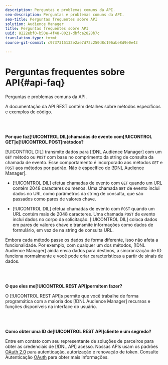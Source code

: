 ```yaml
---
description: Perguntas e problemas comuns da API.
seo-description: Perguntas e problemas comuns da API.
seo-title: Perguntas frequentes sobre API
solution: Audience Manager
title: Perguntas frequentes sobre API
uuid: 8222ebf0-b50e-4f48-8021-dbfca2828b7c
translation-type: tm+mt
source-git-commit: c9737315132e2ae7d72c250d8c196abe8d9e0e43

---
```



# Perguntas frequentes sobre API{#api-faq}

Perguntas e problemas comuns da API.

<!-- 

faq_api.xml

 -->

A documentação da API [](../api/rest-api-main/rest-api-main.md) REST contém detalhes sobre métodos específicos e exemplos de código.

<br> 

**Por que faz[!UICONTROL DIL]chamadas de evento com[!UICONTROL GET]e[!UICONTROL POST]métodos?**

[!UICONTROL DIL] transmite dados para [!DNL Audience Manager] com um `GET` método ou `POST` com base no comprimento da string de consulta da chamada de evento. Esse comportamento é incorporado aos métodos `GET` e `POST` aos métodos por padrão. Não é específico de [!DNL Audience Manager].

* [!UICONTROL DIL] efetua chamadas de evento com `GET` quando um URL contém 2048 caracteres ou menos. Uma chamada `GET` de evento inclui dados no URL como parâmetros da string de consulta, que são passados como pares de valores chave.

* [!UICONTROL DIL] efetua chamadas de evento com `POST` quando um URL contém mais de 2048 caracteres. Uma chamada `POST` de evento inclui dados no corpo da solicitação. [!UICONTROL DIL] coloca dados em pares de valores chave e transmite informações como dados de formulário, em vez de na string de consulta URL.

Embora cada método passe os dados de forma diferente, isso não afeta a funcionalidade. Por exemplo, com qualquer um dos métodos, [!DNL Audience Manager] ainda envia dados para destinos, a sincronização de ID funciona normalmente e você pode criar características a partir de sinais de dados.

<br> 

**O que eles me[!UICONTROL REST API]permitem fazer?**

O [!UICONTROL REST API]s permite que você trabalhe de forma programática com a maioria dos [!DNL Audience Manager] recursos e funções disponíveis na interface do usuário.

<br> 

**Como obter uma ID de[!UICONTROL REST API]cliente e um segredo?**

Entre em contato com seu representante de soluções de parceiros para obter as credenciais de [!DNL API] acesso. Nossas APIs usam os padrões [OAuth 2.0](https://oauth.net/2/) para autenticação, autorização e renovação de token. Consulte Autenticação [OAuth](../api/rest-api-main/aam-api-getting-started.md#oauth) para obter mais informações.
